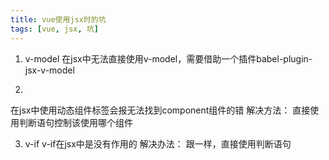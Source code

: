 ```yaml
---
title: vue使用jsx时的坑
tags: [vue, jsx, 坑] 
---
```


1. v-model
在jsx中无法直接使用v-model，需要借助一个插件babel-plugin-jsx-v-model

2. <component>
在jsx中使用动态组件标签<component>会报无法找到component组件的错
解决方法：
直接使用判断语句控制该使用哪个组件

3. v-if
v-if在jsx中是没有作用的
解决办法：
跟<compnent>一样，直接使用判断语句